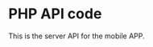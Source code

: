 PHP API code
=====================================================
 
 This is the server API for the mobile APP.